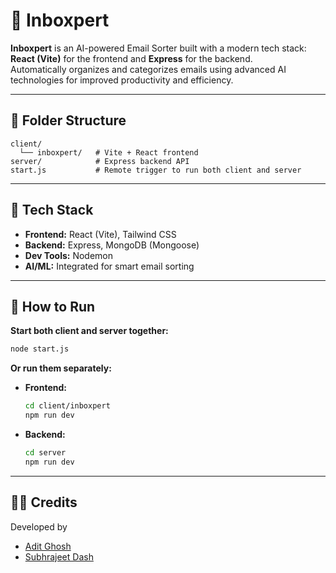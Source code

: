 # 📧 Inboxpert

**Inboxpert** is an AI-powered Email Sorter built with a modern tech stack:  
**React (Vite)** for the frontend and **Express** for the backend.  
Automatically organizes and categorizes emails using advanced AI technologies for improved productivity and efficiency.

---

## 📁 Folder Structure

```
client/
  └── inboxpert/   # Vite + React frontend
server/            # Express backend API
start.js           # Remote trigger to run both client and server
```

---

## 🚀 Tech Stack

- **Frontend:** React (Vite), Tailwind CSS
- **Backend:** Express, MongoDB (Mongoose)
- **Dev Tools:** Nodemon
- **AI/ML:** Integrated for smart email sorting

---

## 🏃 How to Run

**Start both client and server together:**
```bash
node start.js
```

**Or run them separately:**

- **Frontend:**
  ```bash
  cd client/inboxpert
  npm run dev
  ```
- **Backend:**
  ```bash
  cd server
  npm run dev
  ```

---

## 👨‍💻 Credits

Developed by  
- [Adit Ghosh](https://github.com/adit-ghosh)  
- [Subhrajeet Dash](https://github.com/subhrajeet900)
